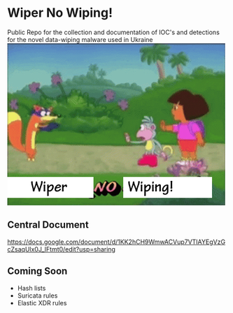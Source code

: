 # Wiper No Wiping!
Public Repo for the collection and documentation of IOC's and detections for the novel data-wiping malware used in Ukraine
![alt text](https://github.com/ben3636/wiper-no-wiping/blob/main/image.jpg)

## Central Document
https://docs.google.com/document/d/1KK2hCH9WmwACVup7VTIAYEgVzGcZsaqUlx0J_IFtmt0/edit?usp=sharing


## Coming Soon
* Hash lists
* Suricata rules
* Elastic XDR rules

